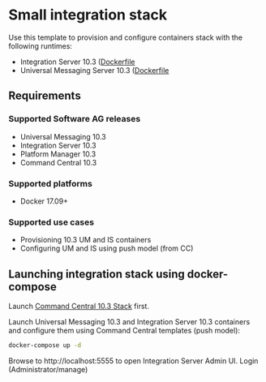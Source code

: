 <!-- Copyright � 2013 - 2018 Software AG, Darmstadt, Germany and/or its licensors

   SPDX-License-Identifier: Apache-2.0

    Licensed under the Apache License, Version 2.0 (the "License");
    you may not use this file except in compliance with the License.
    You may obtain a copy of the License at

        http://www.apache.org/licenses/LICENSE-2.0

    Unless required by applicable law or agreed to in writing, software
    distributed under the License is distributed on an "AS IS" BASIS,
     WITHOUT WARRANTIES OR CONDITIONS OF ANY KIND, either express or implied.
     See the License for the specific language governing permissions and

     limitations under the License.                                                  

-->

# Small integration stack

Use this template to provision and configure containers stack with the following runtimes:

* Integration Server 10.3 ([Dockerfile](../../sag-is-server/Dockerfile)
* Universal Messaging Server 10.3 ([Dockerfile](../../sag-um-server/Dockerfile)

## Requirements

### Supported Software AG releases

* Universal Messaging 10.3
* Integration Server 10.3
* Platform Manager 10.3
* Command Central 10.3

### Supported platforms

* Docker 17.09+

### Supported use cases

* Provisioning 10.3 UM and IS containers
* Configuring UM and IS using push model (from CC)

## Launching integration stack using docker-compose

Launch [Command Central 10.3 Stack](../sag-cc/) first.

Launch Universal Messaging 10.3 and Integration Server 10.3 containers and configure
them using Command Central templates (push model):

```bash
docker-compose up -d
```

Browse to http://localhost:5555 to open Integration Server Admin UI. Login (Administrator/manage)
